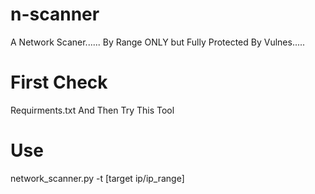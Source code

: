 # n-scanner
A Network Scaner...... By Range ONLY but Fully Protected By Vulnes.....

# First Check 
Requirments.txt And Then Try  This Tool

# Use
network_scanner.py -t [target ip/ip_range]




